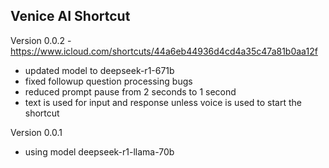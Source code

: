 ## Venice AI Shortcut

Version 0.0.2 - https://www.icloud.com/shortcuts/44a6eb44936d4cd4a35c47a81b0aa12f
- updated model to deepseek-r1-671b
- fixed followup question processing bugs
- reduced prompt pause from 2 seconds to 1 second
- text is used for input and response unless voice is used to start the shortcut

Version 0.0.1
- using model deepseek-r1-llama-70b
